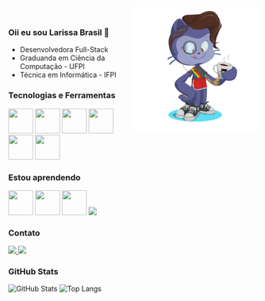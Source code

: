 <img align="right" width="250px" style="margin-top:-20px" src="octocatBlarissa.png"/>

### Oii eu sou Larissa Brasil 👋
- Desenvolvedora Full-Stack 
- Graduanda em Ciência da Computação - UFPI
- Técnica em Informática - IFPI

### Tecnologias e Ferramentas
<div>    	
        <img src="https://cdn.jsdelivr.net/gh/devicons/devicon@latest/icons/csharp/csharp-original.svg" height=50 width=50/>
	<img src="https://cdn.jsdelivr.net/gh/devicons/devicon@latest/icons/dotnetcore/dotnetcore-original.svg" height=50 width=50/>          	
        <img src="https://cdn.jsdelivr.net/gh/devicons/devicon@latest/icons/c/c-original.svg" height=50 width=50/>            	
        <img src="https://cdn.jsdelivr.net/gh/devicons/devicon@latest/icons/java/java-original.svg" height=50 width=50/>
        <img src="https://cdn.jsdelivr.net/gh/devicons/devicon@latest/icons/mysql/mysql-original.svg" height=50 width=50/>
        <img src="https://cdn.jsdelivr.net/gh/devicons/devicon@latest/icons/postgresql/postgresql-original.svg" height=50 width=50/>
</div>

### Estou aprendendo
<div> 	    	
        <img src="https://cdn.jsdelivr.net/gh/devicons/devicon@latest/icons/javascript/javascript-original.svg" height=50 width=50/>	
        <img src="https://cdn.jsdelivr.net/gh/devicons/devicon@latest/icons/html5/html5-original.svg" height=50 width=50/>
	<img src="https://cdn.jsdelivr.net/gh/devicons/devicon@latest/icons/css3/css3-original.svg" height=50 width=50/>      
	<img src="https://cdn.jsdelivr.net/gh/devicons/devicon@latest/icons/angularjs/angularjs-original.svg" height=50 wigth=50/>
</div>

### Contato
<div>
	<a href="mailto:larissabrasil009@gmail.com">		
		<img src="https://img.shields.io/badge/Gmail-D14836?style=for-the-badge&logo=gmail&logoColor=white" />
	</a>
	<a href="https://www.linkedin.com/in/brasil-larissa">
		<img src="https://img.shields.io/badge/LinkedIn-0077B5?style=for-the-badge&logo=linkedin&logoColor=white" />
	</a> 
</div>	

### GitHub Stats
![GitHub Stats](https://github-readme-stats.vercel.app/api?username=Blarissa&theme=transparent&bg_color=000&border_color=30A3DC&show_icons=true&icon_color=30A3DC&title_color=E94D5F&text_color=FFF)
![Top Langs](https://github-readme-stats-git-masterrstaa-rickstaa.vercel.app/api/top-langs/?username=Blarissa&layout=compact&bg_color=000&border_color=30A3DC&title_color=E94D5F&text_color=FFF)
